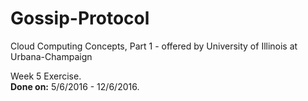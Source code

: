 # Gossip-Protocol
Cloud Computing Concepts, Part 1 -  offered by University of Illinois at Urbana-Champaign

Week 5 Exercise.  
**Done on:** 5/6/2016 - 12/6/2016.  
